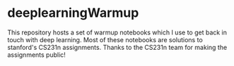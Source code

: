 # deeplearningWarmup
This repository hosts a set of warmup notebooks which I use to get back in touch with deep learning. 
Most of these notebooks are solutions to stanford's CS231n assignments. Thanks to the CS231n team for making the assignments public!

